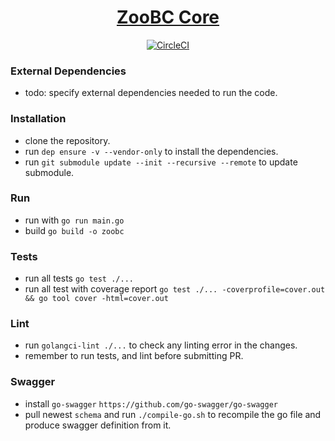 <h1 align="center">
  <a href="https://github.com/zoobc/zoobc-core">
    ZooBC Core
  </a>
</h1>
<p align="center">
  <a href="https://circleci.com/gh/zoobc/zoobc-core">
    <img src="https://circleci.com/gh/zoobc/zoobc-core.svg?style=svg&circle-token=cdd770bcb30a201696bb10e76ed15504cf235a9f" alt="CircleCI"/>
  </a>
</p>

### External Dependencies

- todo: specify external dependencies needed to run the code.

### Installation

- clone the repository.
- run `dep ensure -v --vendor-only` to install the dependencies.
- run `git submodule update --init --recursive --remote` to update submodule.

### Run

- run with `go run main.go`
- build `go build -o zoobc`

### Tests

- run all tests `go test ./...`
- run all test with coverage report `go test ./... -coverprofile=cover.out && go tool cover -html=cover.out`

### Lint

- run `golangci-lint ./...` to check any linting error in the changes.
- remember to run tests, and lint before submitting PR.

### Swagger

- install `go-swagger` `https://github.com/go-swagger/go-swagger`
- pull newest `schema` and run `./compile-go.sh` to recompile the go file and produce swagger definition from it.


